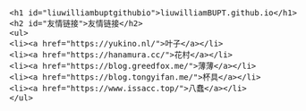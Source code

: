 <!DOCTYPE html>
<html>
<title>Hello Strapdown</title>
<xmp theme="Cyborg" style="">
  
# liuwilliamBUPT.github.io

## 友情链接
* [叶子](https://yukino.nl/)
* [花村](https://hanamura.cc/)
* [薄薄](https://blog.greedfox.me/)
* [杯具](https://blog.tongyifan.me/)
* [八蠢](https://www.issacc.top/)  

</xmp>
<script src="http://strapdownjs.com/v/0.2/strapdown.js"></script>
</html>
